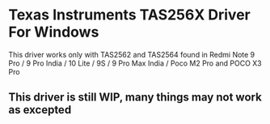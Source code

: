 # Texas Instruments TAS256X Driver For Windows

This driver works only with TAS2562 and TAS2564 found in Redmi Note 9 Pro / 9 Pro India / 10 Lite / 9S / 9 Pro Max India / Poco M2 Pro and POCO X3 Pro

## This driver is still WIP, many things may not work as excepted
